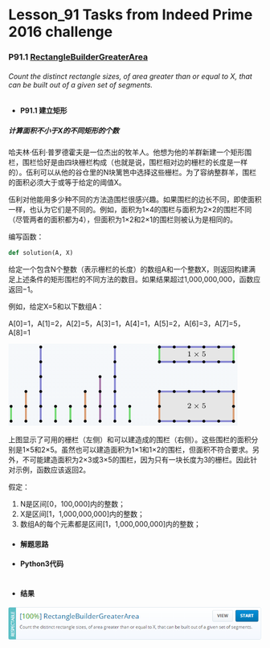 # Lesson_91 Tasks from Indeed Prime 2016 challenge


### P91.1 [RectangleBuilderGreaterArea](https://app.codility.com/programmers/lessons/91-tasks_from_indeed_prime_2016_challenge/rectangle_builder_greater_area/) 

###### Count the distinct rectangle sizes, of area greater than or equal to X, that can be built out of a given set of segments.

* #### P91.1 建立矩形

#####  计算面积不小于X的不同矩形的个数

哈夫林·伍利·普罗德霍夫是一位杰出的牧羊人。他想为他的羊群新建一个矩形围栏，围栏恰好是由四块栅栏构成（也就是说，围栏相对边的栅栏的长度是一样的）。伍利可以从他的谷仓里的N块篱笆中选择这些栅栏。为了容纳整群羊，围栏的面积必须大于或等于给定的阈值X。

伍利对他能用多少种不同的方法造围栏很感兴趣。如果围栏的边长不同，即使面积一样，也认为它们是不同的。例如，面积为1×4的围栏与面积为2×2的围栏不同（尽管两者的面积都为4），但面积为1×2和2×1的围栏则被认为是相同的。

编写函数：
```python
def solution(A, X)
```

给定一个包含N个整数（表示栅栏的长度）的数组A和一个整数X，则返回构建满足上述条件的矩形围栏的不同方法的数目。如果结果超过1,000,000,000，函数应返回−1。

例如，给定X=5和以下数组A：

A[0]=1，A[1]=2，A[2]=5，A[3]=1，A[4]=1，A[5]=2，A[6]=3，A[7]=5，A[8]=1

![image](https://github.com/Anfany/Codility-Lessons-By-Python3/blob/master/L91_Tasks%20from%20Indeed%20Prime%202016%20challenge/91.1.1.png)


上图显示了可用的栅栏（左侧）和可以建造成的围栏（右侧）。这些围栏的面积分别是1×5和2×5。虽然也可以建造面积为1×1和1×2的围栏，但面积不符合要求。另外，不可能建造面积为2×3或3×5的围栏，因为只有一块长度为3的栅栏。因此针对示例，函数应该返回2。

假定：
  1. N是区间[0，100,000]内的整数；
  2. X是区间[1，1,000,000,000]内的整数；
  3. 数组A的每个元素都是区间[1，1,000,000,000]内的整数；

 

* #### 解题思路


* #### Python3代码


```python


```


* #### 结果


![image](https://github.com/Anfany/Codility-Lessons-By-Python3/blob/master/L91_Tasks%20from%20Indeed%20Prime%202016%20challenge/91.1.png)
